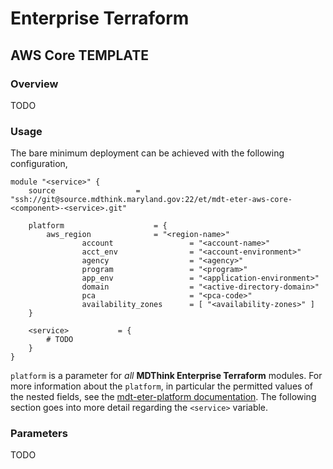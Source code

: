 # Enterprise Terraform 
## AWS Core TEMPLATE
### Overview

TODO

### Usage

The bare minimum deployment can be achieved with the following configuration,

```
module "<service>" {
	source          		= "ssh://git@source.mdthink.maryland.gov:22/et/mdt-eter-aws-core-<component>-<service>.git"
	
	platform	                = {
		aws_region              = "<region-name>"
                account                 = "<account-name>"
                acct_env                = "<account-environment>"
                agency                  = "<agency>"
                program                 = "<program>"
                app_env                 = "<application-environment>"
                domain                  = "<active-directory-domain>"
                pca                     = "<pca-code>"
                availability_zones      = [ "<availability-zones>" ]
	}

	<service>			= {
        # TODO
	}
}
```

`platform` is a parameter for *all* **MDThink Enterprise Terraform** modules. For more information about the `platform`, in particular the permitted values of the nested fields, see the [mdt-eter-platform documentation](https://source.mdthink.maryland.gov/projects/ET/repos/mdt-eter-platform/browse). The following section goes into more detail regarding the `<service>` variable.

### Parameters

TODO
